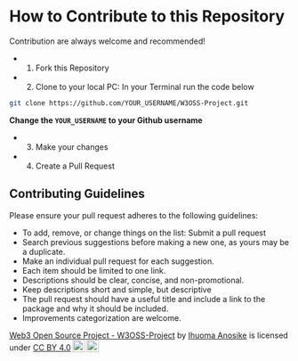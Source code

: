 # How to Contribute to this Repository

Contribution are always welcome and recommended!
- 1. Fork this Repository 
- 2. Clone to your local PC: In your Terminal run the code below
```sh
git clone https://github.com/YOUR_USERNAME/W3OSS-Project.git
```
**Change the `YOUR_USERNAME` to your Github username**
- 3. Make your changes
- 4. Create a Pull Request

## Contributing Guidelines

Please ensure your pull request adheres to the following guidelines:

- To add, remove, or change things on the list: Submit a pull request
- Search previous suggestions before making a new one, as yours may be a duplicate.
- Make an individual pull request for each suggestion.
- Each item should be limited to one link.
- Descriptions should be clear, concise, and non-promotional.
- Keep descriptions short and simple, but descriptive
- The pull request should have a useful title and include a link to the package and why it should be included.
- Improvements categorization are welcome.

<p xmlns:cc="http://creativecommons.org/ns#" xmlns:dct="http://purl.org/dc/terms/"><a property="dct:title" rel="cc:attributionURL" href="https://github.com/oma131/W3OSS-Project">Web3 Open Source Project - W3OSS-Project</a> by <a rel="cc:attributionURL dct:creator" property="cc:attributionName" href="https://github.com/oma131">Ihuoma Anosike</a> is licensed under <a href="http://creativecommons.org/licenses/by/4.0/?ref=chooser-v1" target="_blank" rel="license noopener noreferrer" style="display:inline-block;">CC BY 4.0<img style="height:22px!important;margin-left:3px;vertical-align:text-bottom;" src="https://mirrors.creativecommons.org/presskit/icons/cc.svg?ref=chooser-v1"><img style="height:22px!important;margin-left:3px;vertical-align:text-bottom;" src="https://mirrors.creativecommons.org/presskit/icons/by.svg?ref=chooser-v1"></a></p>
